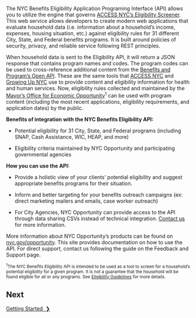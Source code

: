 The NYC Benefits Eligibility Application Programing Interface (API) allows you to utilize the engine that governs [ACCESS NYC’s Eligibility Screener](https://access.nyc.gov/eligibility/). This web service allows developers to create modern web applications that evaluate household data (i.e. information about a household’s income, expenses, housing situation, etc.) against eligibility rules for 31 different City, State, and Federal benefits programs. It is built around policies of security, privacy, and reliable service following REST principles.

When household data is sent to the Eligibility API, it will return a JSON response that contains program names and codes. The program codes can be used to cross-reference additional content from the [Benefits and Program’s Open API](https://data.cityofnewyork.us/Social-Services/Benefits-and-Programs-API/2j8u-wtju). These are the same tools that [ACCESS NYC](http://nyc.gov/access) and [Growing Up NYC](http://nyc.gov/growingupnyc) use to provide content and eligibility information for health and human services.   Now, eligibility rules collected and maintained by the [Mayor’s Office for Economic Opportunity](http://nyc.gov/opportunity)<sup>1</sup> can be used with program content (including the most recent applications, eligibility requirements, and application dates) by the public.

**Benefits of integration with the NYC Benefits Eligibility API:**

* Potential eligibility for 31 City, State, and Federal programs (including SNAP, Cash Assistance, WIC, HEAP, and more)

* Eligibility criteria maintained by NYC Opportunity and participating governmental agencies

**How you can use the API:**

* Provide a holistic view of your clients’ potential eligibility and suggest appropriate benefits programs for their situation.

* Inform and better targeting for your benefits outreach campaigns (ex: direct marketing mailers and emails, case worker outreach)

* For City Agencies, NYC Opportunity can provide access to the API through data sharing CSVs instead of technical integration.  [Contact us](mailto:eligibilityapi@nycopportunity.nyc.gov) for more information.

More information about NYC Opportunity’s products can be found on [nyc.gov/opportunity](http://nyc.gov/opportunity). This site provides documentation on how to use the API. For direct support, contact us following the guide on the Feedback and Support page.

<small><sup>1</sup>The NYC Benefits Eligibility API is intended to be used as a tool to screen for a household’s potential eligibility for a given program. It is not a guarantee that the household will be found eligible for all or any programs. See [Eligibility Guidelines](eligibility-guidelines) for more details.</small>

## Next

<a href="getting-started" title="Getting Started" class="btn color-secondary-button">Getting Started&nbsp;&nbsp;❯</a>
